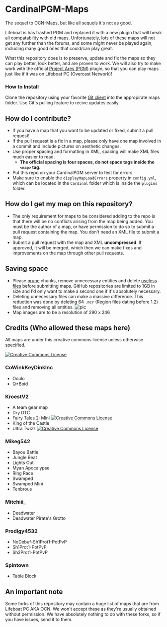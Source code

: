 # CardinalPGM-Maps
The sequel to OCN-Maps, but like all sequels it's not as good.

Lifeboat is has trashed PGM and replaced it with a new plugin that will break all compatability with old maps. Unfortunately, lots of these maps will not get any further than the forums, and some might never be played again, including many good ones that could/can play great.

What this repository does is to preserve, update and fix the maps so they can play better, look better, and are proven to work. We will also try to make work with the official [Project Ares (PGM)](https://github.com/OvercastNetwork/ProjectAres) plugin, so that you can play maps just like if it was on Lifeboat PC (Overcast Network)!

### How to Install
Clone the repository using your favorite [Git client](https://git-scm.com/downloads/guis) into the appropirate maps folder.
Use Git's pulling feature to recive updates easily.

## How do I contribute?
 - If you have a map that you want to be updated or fixed, submit a pull request!
 - If the pull request is a fix in a map, please only have one map involved in a commit and include pictures on aesthetic changes.
 - Use proper spacing and formatting in XML, spacing will make XML files much easier to read.
    - **The official spacing is four spaces, do not space tags inside the `<map>` tag.**
 - Put this repo on your CardinalPGM server to test for errors.
 - Make sure to enable the `displayMapLoadErrors` property in `config.yml`, which can be located in the `Cardinal` folder which is inside the `plugins` folder.

## How do I get my map on this repository?
 - The only requirement for maps to be considered adding to the repo is that there will be no conflicts arising from the map being added. You must be the author of a map, or have permission to do so to submit a pull request containing the map.  You don't need an XML file to submit a map.
 - Submit a pull request with the map and XML **uncompressed**.  If approved, it will be merged, which then we can make fixes and improvements on the map through other pull requests.

## Saving space
 - Please [prune](https://docs.oc.tc/packaging/pruning_chunks) chunks, remove unnecessary entities and delete [useless files](https://docs.oc.tc/guides/packaging/cleaning_files) before submitting maps. GitHub repositories are limited to 1GB in size and I'd only want to make a second one if it's absolutely necessary.
 - Deleting unnecessary files can make a massive difference. This reduction was done by deleting 64 `.mcr` (Region files dating before 1.2) files and removing all entities.
![pic](http://puu.sh/gPEj4.png)
 - Map images are to be a resolution of 290 x 246

## Credits (Who allowed these maps here)

All maps are under this creative commons license unless otherwise specified.

<a rel="license" href="http://creativecommons.org/licenses/by-sa/4.0/"><img alt="Creative Commons License" style="border-width:0" src="https://i.creativecommons.org/l/by-sa/4.0/88x31.png" /></a>

### CoWinkKeyDinkInc
 - Oculo
 - Q\*Boid

### KroestV2
 - A team gear map
 - Dry DTC
 - Fairy Tales 2: Mini  <a rel="license" href="http://creativecommons.org/licenses/by-nc/4.0/"><img alt="Creative Commons License" style="border-width:0" src="https://i.creativecommons.org/l/by-nc/4.0/88x31.png"/></a>
 - King of the Castle
 - Ultra Twizz  <a rel="license" href="http://creativecommons.org/licenses/by-nc/4.0/"><img alt="Creative Commons License" style="border-width:0" src="https://i.creativecommons.org/l/by-nc/4.0/88x31.png"/></a>

### Mikeg542
 - Bayou Battle
 - Jungle Beat
 - Lights Out
 - Myan Apocalypse
 - Ring Race
 - Swamped
 - Swamped Mini
 - Tenbrous

### Mitchiii_
 - Deadwater
 - Deadwater Pirate's Grotto

### Prodigy4532
 - NoDebuf-Sh1Prot1-PotPvP
 - Sh1Prot1-PotPvP
 - Sh2Prot1-PotPvP

### Spintown
 - Table Block

## An important note
Some forks of this repository may contain a huge list of maps that are from Lifeboat PC AKA OCN. We won't accept these as they're usually obtained without permission.  We have absolutely nothing to do with these forks, so if you have issues, send it to them.
